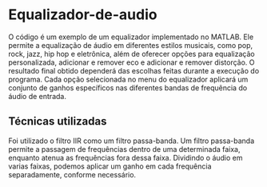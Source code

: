 # Equalizador-de-audio

O código é um exemplo de um equalizador implementado no MATLAB. Ele permite a equalização de áudio em diferentes estilos musicais, como pop, rock, jazz, hip hop e eletrônica, além de oferecer opções para equalização personalizada, adicionar e remover eco e adicionar e remover distorção. O resultado final obtido dependerá das escolhas feitas durante a execução do programa. Cada opção selecionada no menu do equalizador aplicará um conjunto de ganhos específicos nas diferentes bandas de frequência do áudio de entrada.

## Técnicas utilizadas

Foi utilizado o filtro IIR como um filtro passa-banda. Um filtro passa-banda permite a passagem de frequências dentro de uma determinada faixa, enquanto atenua as frequências fora dessa faixa. Dividindo o áudio em varias faixas, podemos aplicar um ganho em cada frequência separadamente, conforme necessário.
